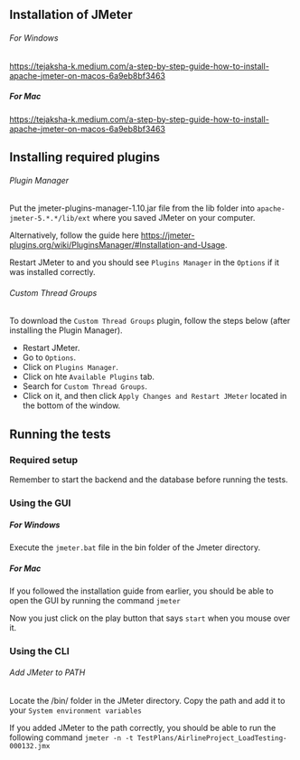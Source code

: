 ## Installation of JMeter

###### For Windows

https://tejaksha-k.medium.com/a-step-by-step-guide-how-to-install-apache-jmeter-on-macos-6a9eb8bf3463

##### For Mac 

https://tejaksha-k.medium.com/a-step-by-step-guide-how-to-install-apache-jmeter-on-macos-6a9eb8bf3463

## Installing required plugins

###### Plugin Manager
Put the jmeter-plugins-manager-1.10.jar file from the lib folder into `apache-jmeter-5.*.*/lib/ext` where you saved JMeter on your computer.

Alternatively, follow the guide here
https://jmeter-plugins.org/wiki/PluginsManager/#Installation-and-Usage.

Restart JMeter to and you should see `Plugins Manager` in the `Options` if it was installed correctly.

###### Custom  Thread Groups
To download the `Custom Thread Groups` plugin, follow the steps below (after installing the Plugin Manager).
- Restart JMeter.
- Go to `Options`.
- Click on `Plugins Manager`.
- Click on hte `Available Plugins` tab.
- Search for `Custom Thread Groups`.
- Click on it, and then click `Apply Changes and Restart JMeter` located in the bottom of the window.

## Running the tests

### Required setup
Remember to start the backend and the database before running the tests.

### Using the GUI

##### For Windows

Execute the `jmeter.bat` file in the bin folder of the Jmeter directory.

##### For Mac

If you followed the installation guide from earlier, you should be able to open the GUI by running the command `jmeter`

Now you just click on the play button that says `start` when you mouse over it.

### Using the CLI

###### Add JMeter to PATH

Locate the /bin/ folder in the JMeter directory. Copy the path and add it to your `System environment variables`

If you added JMeter to the path correctly, you should be able to run the following command
`jmeter -n -t TestPlans/AirlineProject_LoadTesting-000132.jmx`

